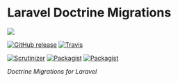 # Laravel Doctrine Migrations

<img src="https://cloud.githubusercontent.com/assets/7728097/12727192/10d2b2ca-c91c-11e5-9c06-13a2ea4ed364.jpg"/>

[![GitHub release](https://img.shields.io/github/release/laravel-doctrine/migrations.svg?style=flat-square)](https://packagist.org/packages/laravel-doctrine/migrations)
[![Travis](https://img.shields.io/travis/laravel-doctrine/migrations.svg?style=flat-square)](https://travis-ci.org/laravel-doctrine/migrations)
<!--[![StyleCI](https://styleci.io/repos/39036028/shield)](https://styleci.io/repos/39036028)-->
[![Scrutinizer](https://img.shields.io/scrutinizer/g/laravel-doctrine/migrations.svg?style=flat-square)](https://github.com/laravel-doctrine/migrations)
[![Packagist](https://img.shields.io/packagist/dm/laravel-doctrine/migrations.svg?style=flat-square)](https://packagist.org/packages/laravel-doctrine/migrations)
[![Packagist](https://img.shields.io/packagist/dt/laravel-doctrine/migrations.svg?style=flat-square)](https://packagist.org/packages/laravel-doctrine/migrations)

*Doctrine Migrations for Laravel*
